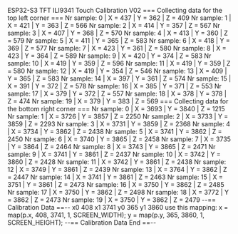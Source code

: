 ESP32-S3 TFT ILI9341 Touch Calibration V02
=== Collecting data for the top left corner ===
Nr sample:  0 | X =  437 | Y =  362 | Z =  409
Nr sample:  1 | X =  421 | Y =  363 | Z =  566
Nr sample:  2 | X =  414 | Y =  357 | Z =  567
Nr sample:  3 | X =  407 | Y =  368 | Z =  570
Nr sample:  4 | X =  413 | Y =  360 | Z =  579
Nr sample:  5 | X =  411 | Y =  365 | Z =  583
Nr sample:  6 | X =  418 | Y =  369 | Z =  577
Nr sample:  7 | X =  423 | Y =  361 | Z =  580
Nr sample:  8 | X =  423 | Y =  364 | Z =  589
Nr sample:  9 | X =  420 | Y =  374 | Z =  583
Nr sample: 10 | X =  419 | Y =  359 | Z =  596
Nr sample: 11 | X =  419 | Y =  359 | Z =  580
Nr sample: 12 | X =  419 | Y =  354 | Z =  546
Nr sample: 13 | X =  409 | Y =  365 | Z =  583
Nr sample: 14 | X =  397 | Y =  361 | Z =  574
Nr sample: 15 | X =  391 | Y =  372 | Z =  578
Nr sample: 16 | X =  385 | Y =  371 | Z =  553
Nr sample: 17 | X =  379 | Y =  372 | Z =  557
Nr sample: 18 | X =  378 | Y =  378 | Z =  474
Nr sample: 19 | X =  379 | Y =  383 | Z =  569
=== Collecting data for the bottom right corner ===
Nr sample:  0 | X = 3693 | Y = 3840 | Z = 1215
Nr sample:  1 | X = 3726 | Y = 3857 | Z = 2250
Nr sample:  2 | X = 3733 | Y = 3859 | Z = 2293
Nr sample:  3 | X = 3731 | Y = 3859 | Z = 2368
Nr sample:  4 | X = 3734 | Y = 3862 | Z = 2438
Nr sample:  5 | X = 3741 | Y = 3862 | Z = 2450
Nr sample:  6 | X = 3740 | Y = 3865 | Z = 2458
Nr sample:  7 | X = 3735 | Y = 3864 | Z = 2464
Nr sample:  8 | X = 3743 | Y = 3865 | Z = 2471
Nr sample:  9 | X = 3741 | Y = 3861 | Z = 2437
Nr sample: 10 | X = 3742 | Y = 3860 | Z = 2428
Nr sample: 11 | X = 3742 | Y = 3861 | Z = 2438
Nr sample: 12 | X = 3749 | Y = 3861 | Z = 2439
Nr sample: 13 | X = 3764 | Y = 3862 | Z = 2447
Nr sample: 14 | X = 3741 | Y = 3861 | Z = 2463
Nr sample: 15 | X = 3751 | Y = 3861 | Z = 2473
Nr sample: 16 | X = 3750 | Y = 3862 | Z = 2485
Nr sample: 17 | X = 3750 | Y = 3862 | Z = 2498
Nr sample: 18 | X = 3772 | Y = 3862 | Z = 2473
Nr sample: 19 | X = 3750 | Y = 3862 | Z = 2479
--== Calibration Data ==--
x0  408 x1 3741 y0  365 y1 3860
use this mapping:
x = map(p.x, 408, 3741, 1, SCREEN_WIDTH);
y = map(p.y, 365, 3860, 1, SCREEN_HEIGHT);
--== Calibration Data End ==--